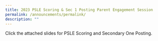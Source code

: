 ```yaml
---
title: 2023 PSLE Scoring & Sec 1 Posting Parent Engagement Session
permalink: /announcements/permalink/
description: ""
---
```

Click the attached slides for PSLE Scoring and Secondary One Posting.
[](/files/Announcements/2023_psle%20scoring%20&%20sec%201%20posting%20parent%20engagement%20session.pdf)